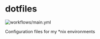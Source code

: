 # dotfiles

![workflows/main.yml](https://github.com/yutayamate/dotfiles/actions/workflows/main.yml/badge.svg)

Configuration files for my *nix environments
